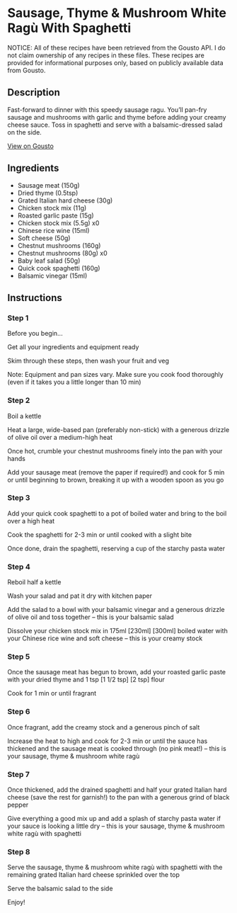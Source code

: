 # Sausage, Thyme & Mushroom White Ragù With Spaghetti

NOTICE: All of these recipes have been retrieved from the Gousto API. I do not claim ownership of any recipes in these files. These recipes are provided for informational purposes only, based on publicly available data from Gousto.

## Description

Fast-forward to dinner with this speedy sausage ragu. You’ll pan-fry sausage and mushrooms with garlic and thyme before adding your creamy cheese sauce. Toss in spaghetti and serve with a balsamic-dressed salad on the side.

[View on Gousto](https://www.gousto.co.uk/recipes/cookbook/sausage-thyme-mushroom-white-ragu-with-spaghetti)

## Ingredients

- Sausage meat (150g)
- Dried thyme (0.5tsp)
- Grated Italian hard cheese (30g)
- Chicken stock mix (11g)
- Roasted garlic paste (15g)
- Chicken stock mix (5.5g) x0
- Chinese rice wine (15ml)
- Soft cheese (50g)
- Chestnut mushrooms (160g)
- Chestnut mushrooms (80g) x0
- Baby leaf salad (50g)
- Quick cook spaghetti (160g)
- Balsamic vinegar (15ml)

## Instructions


### Step 1

Before you begin...

Get all your ingredients and equipment ready

Skim through these steps, then wash your fruit and veg

Note: Equipment and pan sizes vary. Make sure you cook food thoroughly (even if it takes you a little longer than 10 min)


### Step 2

Boil a kettle

Heat a large, wide-based pan (preferably non-stick) with a generous drizzle of olive oil over a medium-high heat

Once hot, crumble your chestnut mushrooms finely into the pan with your hands

Add your sausage meat (remove the paper if required!) and cook for 5 min or until beginning to brown, breaking it up with a wooden spoon as you go


### Step 3

Add your quick cook spaghetti to a pot of boiled water and bring to the boil over a high heat

Cook the spaghetti for 2-3 min or until cooked with a slight bite

Once done, drain the spaghetti, reserving a cup of the starchy pasta water


### Step 4

Reboil half a kettle

Wash your salad and pat it dry with kitchen paper

Add the salad to a bowl with your balsamic vinegar and a generous drizzle of olive oil and toss together – this is your balsamic salad

Dissolve your chicken stock mix in 175ml <span class="text-purple">[230ml] </span><span class="text-danger">[300ml]</span> boiled water with your Chinese rice wine and soft cheese – this is your creamy stock


### Step 5

Once the sausage meat has begun to brown, add your roasted garlic paste with your dried thyme and 1 tsp <span class="text-purple">[1 1/2 tsp]</span> <span class="text-danger">[2 tsp]</span> flour

Cook for 1 min or until fragrant


### Step 6

Once fragrant, add the creamy stock and a generous pinch of salt

Increase the heat to high and cook for 2-3 min or until the sauce has thickened and the sausage meat is cooked through (no pink meat!) – this is your sausage, thyme & mushroom white ragù


### Step 7

Once thickened, add the drained spaghetti and half your grated Italian hard cheese (save the rest for garnish!) to the pan with a generous grind of black pepper

Give everything a good mix up and add a splash of starchy pasta water if your sauce is looking a little dry – this is your sausage, thyme & mushroom white ragù with spaghetti

### Step 8

Serve the sausage, thyme & mushroom white ragù with spaghetti with the remaining grated Italian hard cheese sprinkled over the top

Serve the balsamic salad to the side

Enjoy!

